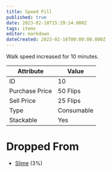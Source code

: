 ```yaml
---
title: Speed Pill
published: true
date: 2023-02-18T15:29:14.000Z
tags: items
editor: markdown
dateCreated: 2023-02-16T00:00:00.000Z
---
```


Walk speed increased for 10 minutes.

|Attribute|Value|
|-|-|
|ID|10|
|Purchase Price|50 Flips|
|Sell Price|25 Flips|
|Type|Consumable|
|Stackable|Yes|


# Dropped From
 * [Slime](/monsters/slime.md) (3%)
